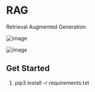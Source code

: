 # RAG

Retrieval Augmented Generation

![image](https://github.com/Alum-AI/rag/assets/1519232/10f3129a-38b0-4cd2-857c-cbeaa4f59e84)

![image](https://github.com/Alum-AI/rag/assets/1519232/19336457-0696-4741-aeae-8c26cdadac17)


## Get Started

1. pip3 install -r requirements.txt
